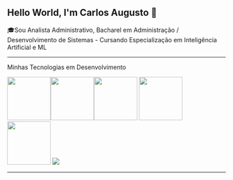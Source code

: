 ## Hello World, I'm Carlos Augusto 👋 

🎓Sou Analista Administrativo, Bacharel em Administração / Desenvolvimento de Sistemas - Cursando Especialização em Inteligência Artificial e ML 



-----


Minhas Tecnologias em Desenvolvimento



<img src="https://cdn.jsdelivr.net/gh/devicons/devicon@latest/icons/html5/html5-original-wordmark.svg" width="100px"/><img src="https://cdn.jsdelivr.net/gh/devicons/devicon@latest/icons/css3/css3-original-wordmark.svg" width="100px"/><img src="https://cdn.jsdelivr.net/gh/devicons/devicon@latest/icons/javascript/javascript-original.svg" width="100px"/>
<img src="https://cdn.jsdelivr.net/gh/devicons/devicon@latest/icons/python/python-original.svg" width="100px" />
<img src="https://cdn.jsdelivr.net/gh/devicons/devicon@latest/icons/php/php-original.svg" width="100px" />
<img src="https://www.bing.com/images/search?q=&view=detailv2&id=76B08A835C650D477A696EAB99236BA659A88C82&ccid=jap/cRsz&iss=fav&FORM=SVIM01&idpview=singleimage&mediaurl=https%253a%252f%252flogolook.net%252fwp-content%252fuploads%252f2022%252f11%252fJava-Logo.png&expw=3840&exph=2160&thid=OIP.jap_cRszSOiPk-lu65mFLwHaEK&idpbck=1"/>
          

-----
          
    


<!--
**augusto75andrade/augusto75andrade** is a ✨ _special_ ✨ repository because its `README.md` (this file) appears on your GitHub profile.

Here are some ideas to get you started:

- 🔭 I’m currently working on ...
- 🌱 I’m currently learning ...
- 👯 I’m looking to collaborate on ...
- 🤔 I’m looking for help with ...
- 💬 Ask me about ...
- 📫 How to reach me: ...
- 😄 Pronouns: ...
- ⚡ Fun fact: ...
-->
